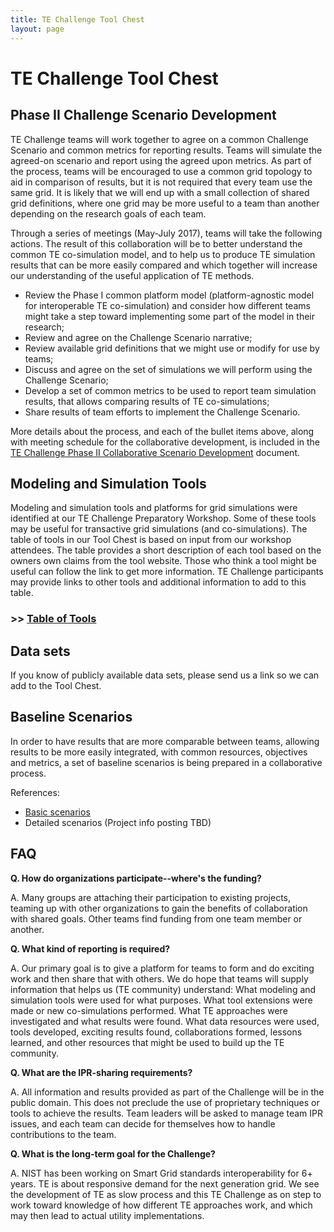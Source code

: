 ```yaml
---
title: TE Challenge Tool Chest
layout: page
---
```

# TE Challenge Tool Chest

## Phase II Challenge Scenario Development

TE Challenge teams will work together to agree on a common Challenge Scenario and common metrics for reporting results. Teams will simulate the agreed-on scenario and report using the agreed upon metrics. As part of the process, teams will be encouraged to use a common grid topology to aid in comparison of results, but it is not required that every team use the same grid. It is likely that we will end up with a small collection of shared grid definitions, where one grid may be more useful to a team than another depending on the research goals of each team. 

Through a series of meetings (May-July 2017), teams will take the following actions. The result of this collaboration will be to better understand the common TE co-simulation model, and to help us to produce TE simulation results that can be more easily compared and which together will increase our understanding of the useful application of TE methods.

  * Review the Phase I common platform model (platform-agnostic model for interoperable TE co-simulation) and consider how different teams might take a step toward implementing some part of the model in their research;
  * Review and agree on the Challenge Scenario narrative;
  * Review available grid definitions that we might use or modify for use by teams;
  * Discuss and agree on the set of simulations we will perform using the Challenge Scenario;
  * Develop a set of common metrics to be used to report team simulation results, that allows comparing results of TE co-simulations;
  * Share results of team efforts to implement the Challenge Scenario.

More details about the process, and each of the bullet items above, along with meeting schedule for the collaborative development, is included in the 
<a href="https://s3.amazonaws.com/nist-sgcps/TEChallenge/Library/TECCollabScenDevp20170420.docx">TE Challenge Phase II Collaborative Scenario Development</a> document.

## Modeling and Simulation Tools

Modeling and simulation tools and platforms for grid simulations were identified at our TE Challenge Preparatory Workshop.  Some of these tools may be useful for transactive grid simulations (and co-simulations). The table of tools in our Tool Chest is based on input from our workshop attendees. The table provides a short description of each tool based on the owners own claims from the tool website. Those who think a tool might be useful can follow the link to get more information. TE Challenge participants may provide links to other tools and additional information to add to this table. 

### >>   [Table of Tools](./toolstable)

## Data sets

If you know of publicly available data sets, please send us a link so we can add to the Tool Chest.

## Baseline Scenarios

In order to have results that are more comparable between teams, allowing results to be more easily integrated, with common resources, objectives and metrics, a  set of baseline scenarios is being prepared in a collaborative process. 

References:

  * [Basic scenarios](./files/TE_Challenge_Scenarios_20150728.docx)
  * Detailed scenarios (Project info posting TBD)

## FAQ

**Q. How do organizations participate--where's the funding?**

A. Many groups are attaching their participation to existing projects, teaming up with other organizations to gain the benefits of collaboration with shared goals. Other teams find funding from one team member or another. 

**Q. What kind of reporting is required?**

A. Our primary goal is to give a platform for teams to form and do exciting work and then share that with others. We do hope that teams will supply information that helps us (TE community) understand:
    What modeling and simulation tools were used for what purposes.
    What tool extensions were made or new co-simulations performed.
    What TE approaches were investigated and what results were found.
    What data resources were used, tools developed, exciting results found, collaborations formed, lessons learned, and other resources that might be used to build up the TE community. 

**Q. What are the IPR-sharing requirements?**

A. All information and results provided as part of the Challenge will be in the public domain. This does not preclude the use of proprietary techniques or tools to achieve the results. Team leaders will be asked to manage team IPR issues, and each team can decide for themselves how to handle contributions to the team. 

**Q. What is the long-term goal for the Challenge?**

A. NIST has been working on Smart Grid standards interoperability for 6+ years. TE is about responsive demand for the next generation grid. We see the development of TE as slow process and this TE Challenge as on step to work toward knowledge of how different TE approaches work, and which may then lead to actual utility implementations. 
